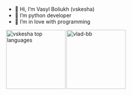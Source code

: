 - 👋 Hi, I’m Vasyl Boliukh (vskesha)
- 🌱 I’m python developer
- 👀 I’m in love with programming

<!---
Vskesha/Vskesha is a ✨ special ✨ repository because its `README.md` (this file) appears on your GitHub profile.
You can click the Preview link to take a look at your changes.
--->

<p><img align="left" src="https://github-readme-stats.vercel.app/api/top-langs?username=vskesha&show_icons=true&theme=chartreuse-dark&locale=en&layout=compact" alt="vskesha top languages" height="160" /></p>
<p><img align="center" src="https://github-readme-stats.vercel.app/api?username=vskesha&show_icons=true&theme=chartreuse-dark&locale=en&hide_border=true" alt="vlad-bb" height="160"/></p>
